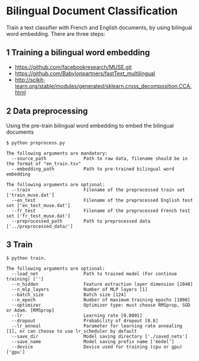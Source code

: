 # Bilingual Document Classification

Train a text classifier with French and English documents, by using bilingual word embedding. There are three steps:

## 1 Training a bilingual word embedding
* https://github.com/facebookresearch/MUSE.git
* https://github.com/Babylonpartners/fastText_multilingual
* http://scikit-learn.org/stable/modules/generated/sklearn.cross_decomposition.CCA.html

## 2 Data preprocessing
Using the pre-train bilingual word embedding to embed the bilingual documents
```
$ python preprocess.py

The following arguments are mandatory:
  --source_path              Path to raw data, filename should be in the format of "en_train.tsv"
  --embedding_path           Path to pre-trained bilingual word embedding

The following arguments are optional:
  --train                    Filename of the preprocessed train set ['train_muse.dat']
  --en_test                  Filename of the preprocessed English test set ['en_test_muse.dat']
  --fr_test                  Filename of the preprocessed French test set ['fr_test_muse.dat']
  --preprocessed_path        Path to preprocessed data ['../preprocessed_data/']
```

## 3 Train
```
$ python train.

The following arguments are optional:
  --load_net                 Path to trained model (For continue training) ['']
  --n_hidden                 Feature extraction layer dimension [2048]
  --n_mlp_layers             Number of MLP layers [1]
  --batch_size               Batch size [124]
  --n_epoch                  Number of maximum training epochs [1000]
  --optimizer                Optimizer type: must choose RMSprop, SGD or Adam. [RMSprop]
  --lr                       Learning rate [0.0001]
  --dropout                  Probability of dropout [0.8]
  --lr_anneal                Parameter for learning rate annealing [1], or can choose to use lr_scheduler by default
  --save_dir                 Model saving directory ['./saved_nets']
  --save_name                Model saving prefix name ['model']
  --device                   Device used for training (cpu or gpu) ['gpu']
```




